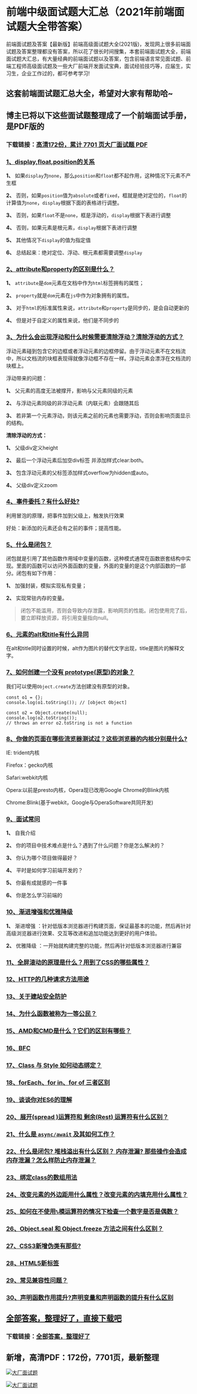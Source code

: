 # 前端中级面试题大汇总（2021年前端面试题大全带答案）

前端面试题及答案【最新版】前端高级面试题大全(2021版)，发现网上很多前端面试题及答案整理都没有答案，所以花了很长时间搜集，本套前端面试题大全，前端面试题大汇总，有大量经典的前端面试题以及答案，包含前端语言常见面试题、前端工程师高级面试题及一些大厂前端开发面试宝典，面试经验技巧等，应届生，实习生，企业工作过的，都可参考学习!

## 这套前端面试题汇总大全，希望对大家有帮助哈~ 

## 博主已将以下这些面试题整理成了一个前端面试手册，是PDF版的

### 下载链接：[高清172份，累计 7701 页大厂面试题  PDF](https://gitee.com/souyunku/NewDevBooks/blob/master/docs/index.md)


### [1、display,float,position的关系](https://gitee.com/souyunku/NewDevBooks/blob/master/docs/前端/前端中级面试题大汇总（2021年前端面试题大全带答案）.md#1display,float,position的关系)  


**1、** 如果`display`为`none`，那么`position`和`float`都不起作用，这种情况下元素不产生框

**2、** 否则，如果`position`值为`absolute`或者`fixed`，框就是绝对定位的，`float`的计算值为`none`，`display`根据下面的表格进行调整。

**3、** 否则，如果`float`不是`none`，框是浮动的，`display`根据下表进行调整

**4、** 否则，如果元素是根元素，`display`根据下表进行调整

**5、** 其他情况下`display`的值为指定值

**6、** 总结起来：绝对定位、浮动、根元素都需要调整`display`


### [2、attribute和property的区别是什么？](https://gitee.com/souyunku/NewDevBooks/blob/master/docs/前端/前端中级面试题大汇总（2021年前端面试题大全带答案）.md#2attribute和property的区别是什么)  


**1、** `attribute`是`dom`元素在文档中作为`html`标签拥有的属性；

**2、** `property`就是`dom`元素在`js`中作为对象拥有的属性。

**3、** 对于`html`的标准属性来说，`attribute`和`property`是同步的，是会自动更新的

**4、** 但是对于自定义的属性来说，他们是不同步的


### [3、为什么会出现浮动和什么时候需要清除浮动？清除浮动的方式？](https://gitee.com/souyunku/NewDevBooks/blob/master/docs/前端/前端中级面试题大汇总（2021年前端面试题大全带答案）.md#3为什么会出现浮动和什么时候需要清除浮动清除浮动的方式)  


浮动元素碰到包含它的边框或者浮动元素的边框停留。由于浮动元素不在文档流中，所以文档流的块框表现得就像浮动框不存在一样。浮动元素会漂浮在文档流的块框上。

浮动带来的问题：

**1、** 父元素的高度无法被撑开，影响与父元素同级的元素

**2、** 与浮动元素同级的非浮动元素（内联元素）会跟随其后

**3、** 若非第一个元素浮动，则该元素之前的元素也需要浮动，否则会影响页面显示的结构。

**清除浮动的方式：**

**1、** 父级div定义height

**2、** 最后一个浮动元素后加空div标签 并添加样式clear:both。

**3、** 包含浮动元素的父标签添加样式overflow为hidden或auto。

**4、** 父级div定义zoom


### [4、事件委托？有什么好处?](https://gitee.com/souyunku/NewDevBooks/blob/master/docs/前端/前端中级面试题大汇总（2021年前端面试题大全带答案）.md#4事件委托有什么好处)  


利用冒泡的原理，把事件加到父级上，触发执行效果

好处：新添加的元素还会有之前的事件；提高性能。


### [5、什么是闭包？](https://gitee.com/souyunku/NewDevBooks/blob/master/docs/前端/前端中级面试题大汇总（2021年前端面试题大全带答案）.md#5什么是闭包)  


闭包就是引用了其他函数作用域中变量的函数，这种模式通常在函数嵌套结构中实现。里面的函数可以访问外面函数的变量，外面的变量的是这个内部函数的一部分。闭包有如下作用：

**1、** 加强封装，模拟实现私有变量；

**2、** 实现常驻内存的变量。

> 闭包不能滥用，否则会导致内存泄露，影响网页的性能。闭包使用完了后，要立即释放资源，将引用变量指向null。



### [6、元素的alt和title有什么异同](https://gitee.com/souyunku/NewDevBooks/blob/master/docs/前端/前端中级面试题大汇总（2021年前端面试题大全带答案）.md#6元素的alt和title有什么异同)  


在alt和title同时设置的时候，alt作为图片的替代文字出现，title是图片的解释文字。


### [7、如何创建一个没有 prototype(原型)的对象？](https://gitee.com/souyunku/NewDevBooks/blob/master/docs/前端/前端中级面试题大汇总（2021年前端面试题大全带答案）.md#7如何创建一个没有-prototype原型的对象)  


我们可以使用`Object.create`方法创建没有原型的对象。

```
const o1 = {};
console.log(o1.toString()); // [object Object]

const o2 = Object.create(null);
console.log(o2.toString());
// throws an error o2.toString is not a function
```


### [8、你做的页面在哪些流览器测试过？这些浏览器的内核分别是什么?](https://gitee.com/souyunku/NewDevBooks/blob/master/docs/前端/前端中级面试题大汇总（2021年前端面试题大全带答案）.md#8你做的页面在哪些流览器测试过这些浏览器的内核分别是什么)  


IE: trident内核

Firefox：gecko内核

Safari:webkit内核

Opera:以前是presto内核，Opera现已改用Google Chrome的Blink内核

Chrome:Blink(基于webkit，Google与OperaSoftware共同开发)


### [9、面试常问](https://gitee.com/souyunku/NewDevBooks/blob/master/docs/前端/前端中级面试题大汇总（2021年前端面试题大全带答案）.md#9面试常问)  


**1、** 自我介绍

**2、** 你的项目中技术难点是什么？遇到了什么问题？你是怎么解决的？

**3、** 你认为哪个项目做得最好？

**4、** 平时是如何学习前端开发的？

**5、** 你最有成就感的一件事

**6、** 你是怎么学习前端的


### [10、渐进增强和优雅降级](https://gitee.com/souyunku/NewDevBooks/blob/master/docs/前端/前端中级面试题大汇总（2021年前端面试题大全带答案）.md#10渐进增强和优雅降级)  


**1、** 渐进增强 ：针对低版本浏览器进行构建页面，保证最基本的功能，然后再针对高级浏览器进行效果、交互等改进和追加功能达到更好的用户体验。

**2、** 优雅降级 ：一开始就构建完整的功能，然后再针对低版本浏览器进行兼容


### [11、全屏滚动的原理是什么？用到了CSS的哪些属性？](https://gitee.com/souyunku/NewDevBooks/blob/master/docs/前端/前端中级面试题大汇总（2021年前端面试题大全带答案）.md#11全屏滚动的原理是什么用到了css的哪些属性)  

### [12、HTTP的几种请求方法用途](https://gitee.com/souyunku/NewDevBooks/blob/master/docs/前端/前端中级面试题大汇总（2021年前端面试题大全带答案）.md#12http的几种请求方法用途)  

### [13、关于建站安全防护](https://gitee.com/souyunku/NewDevBooks/blob/master/docs/前端/前端中级面试题大汇总（2021年前端面试题大全带答案）.md#13关于建站安全防护)  

### [14、为什么函数被称为一等公民？](https://gitee.com/souyunku/NewDevBooks/blob/master/docs/前端/前端中级面试题大汇总（2021年前端面试题大全带答案）.md#14为什么函数被称为一等公民)  

### [15、AMD和CMD是什么？它们的区别有哪些？](https://gitee.com/souyunku/NewDevBooks/blob/master/docs/前端/前端中级面试题大汇总（2021年前端面试题大全带答案）.md#15和是什么它们的区别有哪些)  

### [16、BFC](https://gitee.com/souyunku/NewDevBooks/blob/master/docs/前端/前端中级面试题大汇总（2021年前端面试题大全带答案）.md#16bfc)  

### [17、Class 与 Style 如何动态绑定？](https://gitee.com/souyunku/NewDevBooks/blob/master/docs/前端/前端中级面试题大汇总（2021年前端面试题大全带答案）.md#17class-与-style-如何动态绑定)  

### [18、forEach、for in、for of 三者区别](https://gitee.com/souyunku/NewDevBooks/blob/master/docs/前端/前端中级面试题大汇总（2021年前端面试题大全带答案）.md#18foreachfor-infor-of-三者区别)  

### [19、谈谈你对ES6的理解](https://gitee.com/souyunku/NewDevBooks/blob/master/docs/前端/前端中级面试题大汇总（2021年前端面试题大全带答案）.md#19谈谈你对es6的理解)  

### [20、展开(spread )运算符和 剩余(Rest) 运算符有什么区别？](https://gitee.com/souyunku/NewDevBooks/blob/master/docs/前端/前端中级面试题大汇总（2021年前端面试题大全带答案）.md#20展开spread-运算符和-剩余rest-运算符有什么区别)  

### [21、什么是 `async/await` 及其如何工作？](https://gitee.com/souyunku/NewDevBooks/blob/master/docs/前端/前端中级面试题大汇总（2021年前端面试题大全带答案）.md#21什么是-async/await-及其如何工作)  

### [22、什么是闭包? 堆栈溢出有什么区别？ 内存泄漏? 那些操作会造成内存泄漏？怎么样防止内存泄漏？](https://gitee.com/souyunku/NewDevBooks/blob/master/docs/前端/前端中级面试题大汇总（2021年前端面试题大全带答案）.md#22什么是闭包-堆栈溢出有什么区别-内存泄漏-那些操作会造成内存泄漏怎么样防止内存泄漏)  

### [23、绑定class的数组用法](https://gitee.com/souyunku/NewDevBooks/blob/master/docs/前端/前端中级面试题大汇总（2021年前端面试题大全带答案）.md#23绑定class的数组用法)  

### [24、改变元素的外边距用什么属性？改变元素的内填充用什么属性？](https://gitee.com/souyunku/NewDevBooks/blob/master/docs/前端/前端中级面试题大汇总（2021年前端面试题大全带答案）.md#24改变元素的外边距用什么属性改变元素的内填充用什么属性)  

### [25、如何在不使用`%`模运算符的情况下检查一个数字是否是偶数？](https://gitee.com/souyunku/NewDevBooks/blob/master/docs/前端/前端中级面试题大汇总（2021年前端面试题大全带答案）.md#25如何在不使用%模运算符的情况下检查一个数字是否是偶数)  

### [26、Object.seal 和 Object.freeze 方法之间有什么区别？](https://gitee.com/souyunku/NewDevBooks/blob/master/docs/前端/前端中级面试题大汇总（2021年前端面试题大全带答案）.md#26objectseal-和-objectfreeze-方法之间有什么区别)  

### [27、CSS3新增伪类有那些?](https://gitee.com/souyunku/NewDevBooks/blob/master/docs/前端/前端中级面试题大汇总（2021年前端面试题大全带答案）.md#27css3新增伪类有那些)  

### [28、HTML5新标签](https://gitee.com/souyunku/NewDevBooks/blob/master/docs/前端/前端中级面试题大汇总（2021年前端面试题大全带答案）.md#28html5新标签)  

### [29、常见兼容性问题？](https://gitee.com/souyunku/NewDevBooks/blob/master/docs/前端/前端中级面试题大汇总（2021年前端面试题大全带答案）.md#29常见兼容性问题)  

### [30、声明函数作用提升?声明变量和声明函数的提升有什么区别](https://gitee.com/souyunku/NewDevBooks/blob/master/docs/前端/前端中级面试题大汇总（2021年前端面试题大全带答案）.md#30声明函数作用提升声明变量和声明函数的提升有什么区别)  





## [全部答案，整理好了，直接下载吧](https://gitee.com/souyunku/DevBooks/blob/master/docs/daan.md)

### 下载链接：[全部答案，整理好了](https://gitee.com/souyunku/NewDevBooks/blob/master/docs/daan.md)




## 新增，高清PDF：172份，7701页，最新整理

[![大厂面试题](https://www.souyunku.com/wp-content/uploads/weixin/mst.png "架构师专栏")](https://www.souyunku.com/wp-content/uploads/weixin/githup-weixin.png "架构师专栏")

[![大厂面试题](https://www.souyunku.com/wp-content/uploads/weixin/githup-weixin.png "架构师专栏")](https://www.souyunku.com/wp-content/uploads/weixin/githup-weixin.png "架构师专栏")

